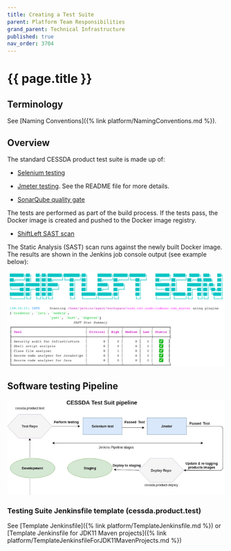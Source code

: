 ```yaml
---
title: Creating a Test Suite
parent: Platform Team Responsibilities
grand_parent: Technical Infrastructure
published: true
nav_order: 3704
---
```


# {{ page.title }}

## Terminology

See [Naming Conventions]({% link platform/NamingConventions.md %}).

## Overview

The standard CESSDA product test suite is made up of:

- [Selenium testing](https://bitbucket.org/cessda/cessda.mgmt.selenium/src/master/)

- [Jmeter testing](https://bitbucket.org/cessda/cessda.mgmt.jmeter/src/master/). See the README file for more details.

- [SonarQube quality gate](https://bitbucket.org/cessda/cessda.mgmt.sonar/src/master/)

The tests are performed as part of the build process. If the tests pass, the Docker image is created and pushed to the Docker image registry.

- [ShiftLeft SAST scan](https://www.shiftleft.io/scan/)

The Static Analysis (SAST) scan runs against the newly built Docker image.
The results are shown in the Jenkins job console output (see example below):

![Shiftleft Scan Results](../assets/shiftleft-scan-results.png)

## Software testing Pipeline  

![Testing Suite Pipeline](../assets/testing-suite-pipeline.png)

### Testing Suite Jenkinsfile template (cessda.product.test)

See [Template Jenkinsfile]({% link platform/TemplateJenkinsfile.md %}) or
[Template Jenkinsfile for JDK11 Maven projects]({% link platform/TemplateJenkinsfileForJDK11MavenProjects.md %})

